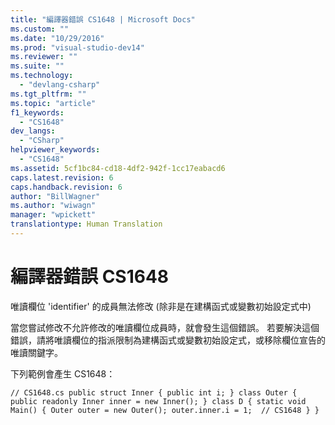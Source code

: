 ```yaml
---
title: "編譯器錯誤 CS1648 | Microsoft Docs"
ms.custom: ""
ms.date: "10/29/2016"
ms.prod: "visual-studio-dev14"
ms.reviewer: ""
ms.suite: ""
ms.technology: 
  - "devlang-csharp"
ms.tgt_pltfrm: ""
ms.topic: "article"
f1_keywords: 
  - "CS1648"
dev_langs: 
  - "CSharp"
helpviewer_keywords: 
  - "CS1648"
ms.assetid: 5cf1bc84-cd18-4df2-942f-1cc17eabacd6
caps.latest.revision: 6
caps.handback.revision: 6
author: "BillWagner"
ms.author: "wiwagn"
manager: "wpickett"
translationtype: Human Translation
---
```

# 編譯器錯誤 CS1648
唯讀欄位 'identifier' 的成員無法修改 \(除非是在建構函式或變數初始設定式中\)  
  
 當您嘗試修改不允許修改的唯讀欄位成員時，就會發生這個錯誤。 若要解決這個錯誤，請將唯讀欄位的指派限制為建構函式或變數初始設定式，或移除欄位宣告的唯讀關鍵字。  
  
 下列範例會產生 CS1648：  
  
```  
// CS1648.cs public struct Inner { public int i; } class Outer { public readonly Inner inner = new Inner(); } class D { static void Main() { Outer outer = new Outer(); outer.inner.i = 1;  // CS1648 } }  
```